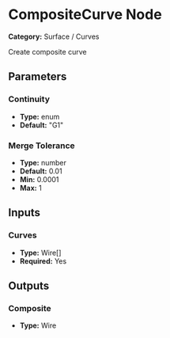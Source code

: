 
# CompositeCurve Node

**Category:** Surface / Curves

Create composite curve

## Parameters


### Continuity
- **Type:** enum
- **Default:** "G1"





### Merge Tolerance
- **Type:** number
- **Default:** 0.01
- **Min:** 0.0001
- **Max:** 1



## Inputs


### Curves
- **Type:** Wire[]
- **Required:** Yes



## Outputs


### Composite
- **Type:** Wire




